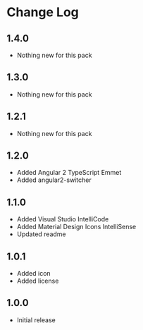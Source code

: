 # Change Log

## 1.4.0

- Nothing new for this pack

## 1.3.0

- Nothing new for this pack

## 1.2.1

- Nothing new for this pack

## 1.2.0

- Added Angular 2 TypeScript Emmet
- Added angular2-switcher

## 1.1.0

- Added Visual Studio IntelliCode
- Added Material Design Icons IntelliSense
- Updated readme

## 1.0.1

- Added icon
- Added license

## 1.0.0

- Initial release
